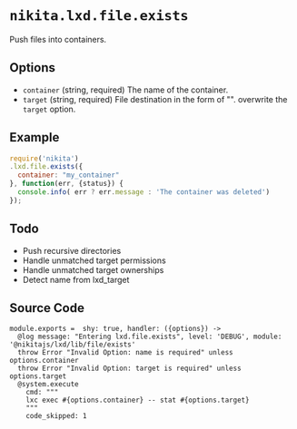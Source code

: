 
# `nikita.lxd.file.exists`

Push files into containers.

## Options

* `container` (string, required)
  The name of the container.
* `target` (string, required)
  File destination in the form of "<path>".
  overwrite the `target` option.

## Example

```js
require('nikita')
.lxd.file.exists({
  container: "my_container"
}, function(err, {status}) {
  console.info( err ? err.message : 'The container was deleted')
});

```

## Todo

* Push recursive directories
* Handle unmatched target permissions
* Handle unmatched target ownerships
* Detect name from lxd_target

## Source Code

    module.exports =  shy: true, handler: ({options}) ->
      @log message: "Entering lxd.file.exists", level: 'DEBUG', module: '@nikitajs/lxd/lib/file/exists'
      throw Error "Invalid Option: name is required" unless options.container
      throw Error "Invalid Option: target is required" unless options.target
      @system.execute
        cmd: """
        lxc exec #{options.container} -- stat #{options.target}
        """
        code_skipped: 1
